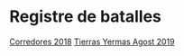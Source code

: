 # Registre de batalles
[Corredores 2018](./bretonia_corredores.md)
[Tierras Yermas Agost 2019](./tierras_yermas_agost_2019.md)

